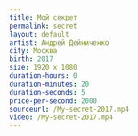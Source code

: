 ```yaml
---
title: Мой секрет
permalink: secret
layout: default
artist: Андрей Дейниченко
city: Москва
birth: 2017
size: 1920 x 1080
duration-hours: 0
duration-minutes: 20
duration-seconds: 5
price-per-second: 2000
sourceurl: /My-secret-2017.mp4
video: /My-secret-2017.mp4
---
```


